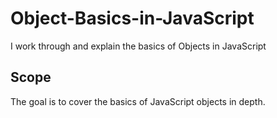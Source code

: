 # Object-Basics-in-JavaScript
 I work through and explain the basics of Objects in JavaScript

## Scope
The goal is to cover the basics of JavaScript objects in depth.